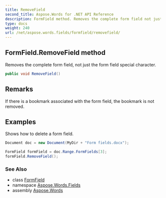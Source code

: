 ```yaml
---
title: RemoveField
second_title: Aspose.Words for .NET API Reference
description: FormField method. Removes the complete form field not just the form field special character in C#.
type: docs
weight: 240
url: /net/aspose.words.fields/formfield/removefield/
---
```

## FormField.RemoveField method

Removes the complete form field, not just the form field special character.

```csharp
public void RemoveField()
```

## Remarks

If there is a bookmark associated with the form field, the bookmark is not removed.

## Examples

Shows how to delete a form field.

```csharp
Document doc = new Document(MyDir + "Form fields.docx");

FormField formField = doc.Range.FormFields[3];
formField.RemoveField();
```

### See Also

* class [FormField](../)
* namespace [Aspose.Words.Fields](../../formfield/)
* assembly [Aspose.Words](../../../)
